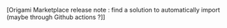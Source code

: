 [Origami Marketplace release note : find a solution to automatically import (maybe through Github actions ?]]
